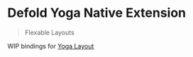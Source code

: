 # Defold Yoga Native Extension
> Flexable Layouts

WIP bindings for [Yoga Layout](https://yogalayout.com)

